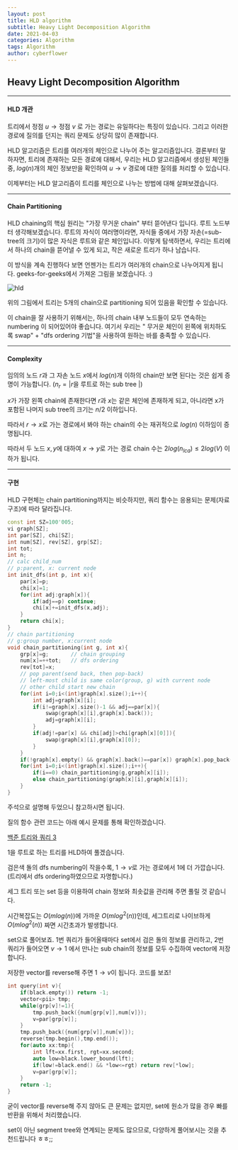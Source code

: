 ```yaml
---
layout: post
title: HLD algorithm
subtitle: Heavy Light Decomposition Algorithm
date: 2021-04-03
categories: Algorithm
tags: Algorithm
author: cyberflower
---
```


## Heavy Light Decomposition Algorithm

---

#### HLD 개관

트리에서 $\text {정점 } u \rightarrow \text {정점 } v$ 로 가는 경로는 유일하다는 특징이 있습니다. 그리고 이러한 경로에 질의를 던지는 쿼리 문제도 상당히 많이 존재합니다.

HLD 알고리즘은 트리를 여러개의 체인으로 나누어 주는 알고리즘입니다. 결론부터 말하자면, 트리에 존재하는 모든 경로에 대해서, 우리는 HLD 알고리즘에서 생성된 체인들 중, $log(n)$개의 체인 정보만을 확인하여 $u \rightarrow v$ 경로에 대한 질의를 처리할 수 있습니다.

이제부터는 HLD 알고리즘이 트리를 체인으로 나누는 방법에 대해 살펴보겠습니다. 

---

#### Chain Partitioning

HLD chaining의 핵심 원리는 "가장 무거운 chain" 부터 뜯어낸다 입니다. 루트 노드부터 생각해보겠습니다. 루트의 자식이 여러명이라면, 자식들 중에서 가장 자손(=sub-tree의 크기)이 많은 자식은 루트와 같은 체인입니다. 이렇게 탐색하면서, 우리는 트리에서 하나의 chain을 뜯어낼 수 있게 되고, 작은 새로운 트리가 하나 남습니다.

이 방식을 계속 진행하다 보면 언젠가는 트리가 여러개의 chain으로 나누어지게 됩니다. geeks-for-geeks에서 가져온 그림을 보겠습니다. :)

![hld](https://media.geeksforgeeks.org/wp-content/cdn-uploads/hld321.png)

위의 그림에서 트리는 5개의 chain으로 partitioning 되어 있음을 확인할 수 있습니다. 

이 chain을 잘 사용하기 위해서는, 하나의 chain 내부 노드들이 모두 연속하는 numbering 이 되어있어야 좋습니다. 여기서 우리는 " 무거운 체인이 왼쪽에 위치하도록 swap" + "dfs ordering 기법"을 사용하여 원하는 바를 충족할 수 있습니다.



---

#### Complexity

임의의 노드 $r$과 그 자손 노드 $x$에서 $log(n)$개 이하의 chain만 보면 된다는 것은 쉽게 증명이 가능합니다. ($n_r=| r\text{을 루트로 하는 sub tree |}$)

$x$가 가장 왼쪽 chain에 존재한다면 $r$과 $x$는 같은 체인에 존재하게 되고, 아니라면 x가 포함된 나머지 sub tree의 크기는 $n/2$ 이하입니다. 

따라서 $r \rightarrow x$로 가는 경로에서 봐야 하는 chain의 수는 재귀적으로 $log(n)$ 이하임이 증명됩니다.

따라서 두 노드 $x,y$에 대하여 $x \rightarrow y$로 가는 경로 chain 수는 $2log(n_{lca}) \leq 2log(V)$ 이하가 됩니다.

---

#### 구현

HLD 구현체는 chain partitioning까지는 비슷하지만, 쿼리 함수는 응용되는 문제(자료구조)에 따라 달라집니다.  

```cpp
const int SZ=100'005;
vi graph[SZ];
int par[SZ], chi[SZ];
int num[SZ], rev[SZ], grp[SZ];
int tot;
int n;
// calc child_num
// p:parent, x: current node
int init_dfs(int p, int x){
    par[x]=p;
    chi[x]=1;
    for(int adj:graph[x]){
        if(adj==p) continue;
        chi[x]+=init_dfs(x,adj);
    }
    return chi[x];
}
// chain partitioning
// g:group number, x:current node
void chain_partitioning(int g, int x){
    grp[x]=g;       // chain grouping
    num[x]=++tot;   // dfs ordering
    rev[tot]=x;     
    // pop parent(send back, then pop-back)
    // left-most child is same color(group, g) with current node
    // other child start new chain
    for(int i=0;i<(int)graph[x].size();i++){
        int adj=graph[x][i];
        if(i!=graph[x].size()-1 && adj==par[x]){
            swap(graph[x][i],graph[x].back());
            adj=graph[x][i];
        }
        if(adj!=par[x] && chi[adj]>chi[graph[x][0]]){
            swap(graph[x][i],graph[x][0]);
        }
    }
    if(!graph[x].empty() && graph[x].back()==par[x]) graph[x].pop_back();
    for(int i=0;i<(int)graph[x].size();i++){
        if(i==0) chain_partitioning(g,graph[x][i]);
        else chain_partitioning(graph[x][i],graph[x][i]);
    }
}
```

주석으로 설명해 두었으니 참고하시면 됩니다.

질의 함수 관련 코드는 아래 예시 문제를 통해 확인하겠습니다.

[백준 트리와 쿼리 3](https://www.acmicpc.net/problem/13512)

1을 루트로 하는 트리를 HLD하여 풀겠습니다.

검은색 돌의 dfs numbering이 작을수록, $1 \rightarrow v$로 가는 경로에서 1에 더 가깝습니다. (트리에서 dfs ordering하였으므로 자명합니다.)

세그 트리 또는 set 등을 이용하여 chain 정보와 최솟값을 관리해 주면 풀릴 것 같습니다.

시간복잡도는 $O(mlog(n))$에 가까운 $O(mlog^2(n))$인데, 세그트리로 나이브하게 $O(mlog^2(n))$ 짜면 시간초과가 발생합니다.

set으로 풀어보죠. 1번 쿼리가 들어올때마다 set에서 검은 돌의 정보를 관리하고, 2번 쿼리가 들어오면 $v \rightarrow 1$ 에서 만나는 sub chain의 정보를 모두 수집하여 vector에 저장합니다.

저장한 vector를 reverse해 주면 $1 \rightarrow v$이 됩니다. 코드를 보죠!

```cpp
int query(int v){
    if(black.empty()) return -1;
    vector<pii> tmp;
    while(grp[v]!=1){
        tmp.push_back({num[grp[v]],num[v]});
        v=par[grp[v]];
    }
    tmp.push_back({num[grp[v]],num[v]});    
    reverse(tmp.begin(),tmp.end());
    for(auto xx:tmp){
        int lft=xx.first, rgt=xx.second;
        auto low=black.lower_bound(lft);
        if(low!=black.end() && *low<=rgt) return rev[*low];
        v=par[grp[v]];        
    }
    return -1;
}
```
굳이 vector를 reverse해 주지 않아도 큰 문제는 없지만, set에 원소가 많을 경우 빠를 반환을 위해서 처리했습니다.

set이 아닌 segment tree와 연계되는 문제도 많으므로, 다양하게 풀어보시는 것을 추천드립니다 ㅎㅎ;;